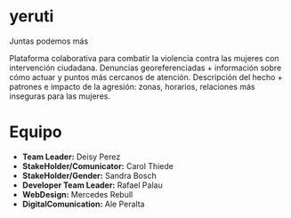 yeruti
=======

Juntas podemos más

Plataforma colaborativa para combatir la violencia contra las mujeres con intervención ciudadana. Denuncias georeferenciadas + información sobre cómo actuar y puntos más cercanos de atención. Descripción del hecho + patrones e impacto de la agresión: zonas, horarios, relaciones más inseguras para las mujeres.


Equipo
=======

* **Team Leader:** Deisy Perez
* **StakeHolder/Comunicator:** Carol Thiede
* **StakeHolder/Gender:** Sandra Bosch
* **Developer Team Leader:** Rafael Palau
* **WebDesign:** Mercedes Rebull
* **DigitalComunication:** Ale Peralta
